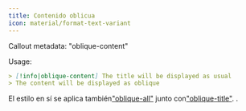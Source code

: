 ```yaml
---
title: Contenido oblicua
icon: material/format-text-variant
---
```


Callout metadata: "oblique-content"

Usage:

```md
> [!info|oblique-content] The title will be displayed as usual
> The content will be displayed as oblique
```

El estilo en sí se aplica también["oblique-all"](../combined-styling/page-19.md)
junto con["oblique-title"](../title-styling/page-19.md).
.

